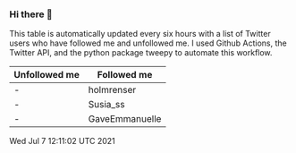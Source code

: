 ### Hi there 👋

This table is automatically updated every six hours with a list of Twitter users who have followed me and unfollowed me. I used Github Actions, the Twitter API, and the python package tweepy to automate this workflow.

| Unfollowed me |  Followed me |
| --- | --- |
|-|holmrenser|
|-|Susia_ss|
|-|GaveEmmanuelle|
Wed Jul  7 12:11:02 UTC 2021
